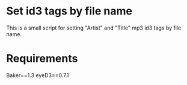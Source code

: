 Set id3 tags by file name
===================

This is a small script for setting "Artist" and "Title" mp3 id3 tags by file name.

Requirements
===================
Baker==1.3
eyeD3==0.7.1